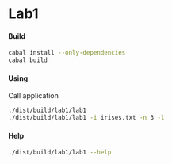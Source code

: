 # Lab1

#### Build

```bash
cabal install --only-dependencies
cabal build
```

#### Using

Call application

```bash
./dist/build/lab1/lab1
./dist/build/lab1/lab1 -i irises.txt -n 3 -l
```

#### Help

```bash
./dist/build/lab1/lab1 --help
```
